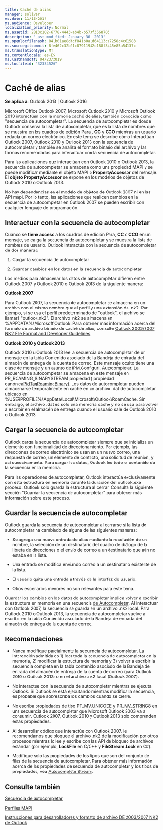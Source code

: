 ```yaml
---
title: Caché de alias
manager: soliver
ms.date: 11/16/2014
ms.audience: Developer
localization_priority: Normal
ms.assetid: 2813c102-6778-4443-ab4b-b573f3568705
description: 'Last modified: January 30, 2013'
ms.openlocfilehash: 841b01ae8dfcf841b0a1d64113ce7258c4c61583
ms.sourcegitcommit: 8fe462c32b91c87911942c188f3445e85a54137c
ms.translationtype: MT
ms.contentlocale: es-ES
ms.lasthandoff: 04/23/2019
ms.locfileid: "32334520"
---
```

# <a name="nickname-cache"></a>Caché de alias

 
  
**Se aplica a**: Outlook 2013 | Outlook 2016 
  
Microsoft Office Outlook 2007, Microsoft Outlook 2010 y Microsoft Outlook 2013 interactúan con la memoria caché de alias, también conocida como "secuencia de autocompletar". La secuencia de autocompletar es donde Outlook conserva la lista de autocompletar, que es la lista de nombres que se muestra en los cuadros de edición Para **,** **CC** y **CCO** mientras un usuario redacta un correo electrónico. En este tema se describe cómo Interactúan Outlook 2007, Outlook 2010 y Outlook 2013 con la secuencia de autocompletar y también se analiza el formato binario del archivo y las formas recomendadas para interactuar con la secuencia de autocompletar. 
  
Para las aplicaciones que interactúan con Outlook 2010 o Outlook 2013, la secuencia de autocompletar se almacena como una propiedad MAPI y se puede modificar mediante el objeto MAPI o **PropertyAccessor** del mensaje. El **objeto PropertyAccessor** se expone en los modelos de objetos de Outlook 2010 o Outlook 2013. 
  
No hay dependencias en el modelo de objetos de Outlook 2007 ni en las API mapi. Por lo tanto, las aplicaciones que realicen cambios en la secuencia de autocompletar en Outlook 2007 se pueden escribir con cualquier lenguaje de programación.
  
## <a name="interacting-with-the-autocomplete-stream"></a>Interactuar con la secuencia de autocompletar

Cuando se **tiene acceso** a los cuadros de edición Para, **CC** o **CCO** en un mensaje, se carga la secuencia de autocompletar y se muestra la lista de nombres de usuario. Outlook interactúa con la secuencia de autocompletar de dos maneras: 
  
1. Cargar la secuencia de autocompletar 
    
2. Guardar cambios en los datos en la secuencia de autocompletar
    
Los medios para almacenar los datos de autocompletar difieren entre Outlook 2007 y Outlook 2010 o Outlook 2013 de la siguiente manera: 
  
 **Outlook 2007**
  
Para Outlook 2007, la secuencia de autocompletar se almacena en un archivo con el mismo nombre que el perfil y una extensión de .nk2. Por ejemplo, si se usa el perfil predeterminado de "outlook", el archivo se llamará "outlook.nk2". El archivo .nk2 se almacena en %APPDATA%\Microsoft\Outlook. Para obtener más información acerca del formato de archivo binario de caché de alias, consulte [Outlook 2003/2007 NK2 File Format and Developer Guidelines](https://portalvhds6gyn3khqwmgzd.blob.core.windows.net/files/NK2/NK2WithBinaryExample.pdf).
  
 **Outlook 2010 y Outlook 2013**
  
Outlook 2010 u Outlook 2013 lee la secuencia de autocompletar de un mensaje en la tabla Contenido asociado de la Bandeja de entrada del almacén de entrega de la cuenta de correo. Este mensaje oculto tiene una clase de mensaje y un asunto de IPM.Configurl. Autocompletar. La secuencia de autocompletar se almacena en este mensaje en PR_ROAMING_BINARYSTREAM propiedad ( propiedad canónica[PidTagRoamingBinary](pidtagroamingbinary-canonical-property.md)). Los datos de autocompletar pueden almacenarse temporalmente en caché en un archivo .dat de autocompletar ubicado en %USERPROFILE%\AppData\Local\Microsoft\Outlook\RoamCache. Sin embargo, el archivo .dat es solo una memoria caché y no se usa para volver a escribir en el almacén de entrega cuando el usuario sale de Outlook 2010 o Outlook 2013.
  
## <a name="loading-the-autocomplete-stream"></a>Cargar la secuencia de autocompletar

Outlook carga la secuencia de autocompletar siempre que se inicializa un elemento con funcionalidad de direccionamiento. Por ejemplo, las direcciones de correo electrónico se usan en un nuevo correo, una respuesta de correo, un elemento de contacto, una solicitud de reunión, y así sucesivamente. Para cargar los datos, Outlook lee todo el contenido de la secuencia en la memoria.
  
Para las operaciones de autocompletar, Outlook interactúa exclusivamente con esta estructura en memoria durante la duración del outlook.exe proceso. Outlook solo guarda la estructura al cerrar. Consulta la siguiente sección "Guardar la secuencia de autocompletar" para obtener más información sobre este proceso.
  
## <a name="saving-the-autocomplete-stream"></a>Guardar la secuencia de autocompletar

Outlook guarda la secuencia de autocompletar al cerrarse si la lista de autocompletar ha cambiado de alguna de las siguientes maneras:
  
- Se agrega una nueva entrada de alias mediante la resolución de un nombre, la selección de un destinatario del cuadro de diálogo de la libreta de direcciones o el envío de correo a un destinatario que aún no estaba en la lista.
    
- Una entrada se modifica enviando correo a un destinatario existente de la lista.
    
- El usuario quita una entrada a través de la interfaz de usuario.
    
- Otros escenarios menores no son relevantes para este tema.
    
Guardar los cambios en los datos de autocompletar implica volver a escribir la estructura en memoria en una secuencia [de Autocompletar](autocomplete-stream.md). Al interactuar con Outlook 2007, la secuencia se guarda en un archivo .nk2 local. Para Outlook 2010 o Outlook 2013, la secuencia de autocompletar vuelve a escribir en la tabla Contenido asociado de la Bandeja de entrada del almacén de entrega de la cuenta de correo.
  
## <a name="recommendations"></a>Recomendaciones

- Nunca modifique parcialmente la secuencia de autocompletar. La interacción admitida es 1) leer toda la secuencia de autocompletar en la memoria, 2) modificar la estructura de memoria y 3) volver a escribir la secuencia completa en la tabla contenido asociado de la Bandeja de entrada del almacén de entrega de la cuenta de correo (para Outlook 2010 o Outlook 2013) o en el archivo .nk2 local (Outlook 2007).
    
- No interactúe con la secuencia de autocompletar mientras se ejecuta Outlook. Si Outlook se está ejecutando mientras modifica la secuencia, es probable que sobrescriba los cambios cuando se cierre.
    
- No escriba propiedades de tipo PT_MV_UNICODE y PR_MV_STRING8 en una secuencia de autocompletar que Microsoft Outlook 2003 va a consumir. Outlook 2007, Outlook 2010 y Outlook 2013 solo comprenden estas propiedades.
    
- Al desarrollar código que interactúe con Outlook 2007, le recomendamos que bloquee el archivo .nk2 de la modificación por otros procesos mientras lo lee y escribe con las API de bloqueo de archivos estándar (por ejemplo, **LockFile** en C/C++ y **FileStream.Lock** en C#). 
    
- Modifique solo las propiedades de los tipos que son del conjunto de filas de la secuencia de autocompletar. Para obtener más información acerca de las propiedades de secuencia de autocompletar y los tipos de propiedades, vea [Autocomplete Stream](autocomplete-stream.md).
    
## <a name="see-also"></a>Consulte también



[Secuencia de autocompletar](autocomplete-stream.md)
  
[Perfiles MAPI](mapi-profiles.md)


[Instrucciones para desarrolladores y formato de archivo DE 2003/2007 NK2 de Outlook](https://portalvhds6gyn3khqwmgzd.blob.core.windows.net/files/NK2/NK2WithBinaryExample.pdf)

